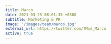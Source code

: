 ```yaml
---
title: Marco
date: 2021-03-25 08:01:35 +0300
subtitle: Marketing & PR
image: '/images/team/marco.jpg'
external_url: https://twitter.com/TMod_Marco
active: true
---
```

